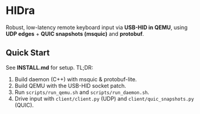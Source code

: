 # HIDra

Robust, low-latency remote keyboard input via **USB-HID in QEMU**, using **UDP edges** + **QUIC snapshots (msquic)** and **protobuf**.

## Quick Start
See **INSTALL.md** for setup. TL;DR:
1) Build daemon (C++) with msquic & protobuf-lite.  
2) Build QEMU with the USB-HID socket patch.  
3) Run `scripts/run_qemu.sh` and `scripts/run_daemon.sh`.  
4) Drive input with `client/client.py` (UDP) and `client/quic_snapshots.py` (QUIC).

